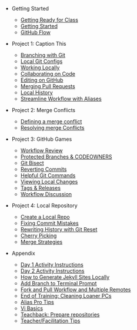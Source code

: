* Getting Started
  * [Getting Ready for Class](01_getting_ready_for_class.md)
  * [Getting Started](02_getting_started.md)
  * [GitHub Flow](03_github_flow.md)

* Project 1: Caption This
  * [Branching with Git](04_branching_with_git.md)
  * [Local Git Configs](05_local_git_configs.md)
  * [Working Locally](06_working_locally.md)
  * [Collaborating on Code](07_collaborating_on_code.md)
  * [Editing on GitHub](08_edit_on_github.md)
  * [Merging Pull Requests](09_merging_pull_requests.md)
  * [Local History](10_local_history.md)
  * [Streamline Workflow with Aliases](11_streamline_workflow_with_aliases.md)

* Project 2: Merge Conflicts
  * [Defining a merge conflict](12a_what_is_a_merge_conflict.md)
  * [Resolving merge Conflicts](12b_resolving_merge_conflicts.md)

* Project 3: GitHub Games
  * [Workflow Review](13_workflow_review_project_github_games.md)
  * [Protected Branches & CODEOWNERS](17_protected_branches.md)
  * [Git Bisect](14_git_bisect.md)
  * [Reverting Commits](15_reverting_commits.md)
  * [Helpful Git Commands](16_helpful_git_commands.md)
  * [Viewing Local Changes](17_view_local_changes.md)
  * [Tags & Releases](17_tags_and_releases.md)
  * [Workflow Discussion](17_workflow_discussion.md)

* Project 4: Local Repository
  * [Create a Local Repo](18_create_local_repo.md)
  * [Fixing Commit Mistakes](19_fixing_commit_mistakes.md)
  * [Rewriting History with Git Reset](20_rewriting_history_git_reset.md)
  * [Cherry Picking](21_git_cherry_pick.md)
  * [Merge Strategies](22_merge_strategies_rebase.md)

* Appendix
  * [Day 1 Activity Instructions](app_Day_1_activities.md)
  * [Day 2 Activity Instructions](app_day2_mergeconflict.md)
  * [How to Generate Jekyll Sites Locally](app_how_to_generate_locally.md)
  * [Add Branch to Terminal Prompt](app_git_branch_in_terminal.md)
  * [Fork and Pull Workflow and Multiple Remotes](app_fork_workflow.md)
  * [End of Training: Cleaning Loaner PCs](App_clean_loaner_pc.md)
  * [Alias Pro Tips](app_aliases.md)
  * [Vi Basics](app_vi_basics.md)
  * [Teachback: Prepare repositories](app_teachback_repo_prep.md)
  * [Teacher/Facilitation Tips](app_facilitation_tips.md)
